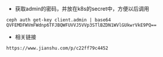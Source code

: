 - 获取admin的密码，并放在k8s的secret中，方便以后调用

```
ceph auth get-key client.admin | base64
QVFEMDFWVmFWdnp6TFJBQWFUVVJ5VVp3STlBZDN1WVlGUkwrVkE9PQ==
```

- 相关链接

```
https://www.jianshu.com/p/c22ff79c4452
```